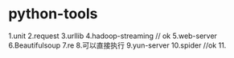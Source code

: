 # python-tools
1.unit
2.request
3.urllib
4.hadoop-streaming  // ok
5.web-server
6.Beautifulsoup
7.re
8.可以直接执行
9.yun-server
10.spider     //ok
11.


